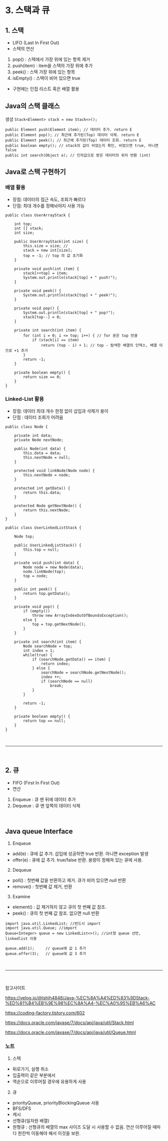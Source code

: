 # 3. 스택과 큐

## 1. 스택
- LIFO (Last In First Out)
- 스택의 연산
1. pop() : 스택에서 가장 위에 있는 항목 제거
2. push(item) : item을 스택의 가장 위에 추가
3. peek() : 스택 가장 위에 있는 항목
4. isEmpty() : 스택이 비어 있으면 true
- 구현에는 인접 리스트 혹은 배열 활용

## Java의 스택 클래스
생성 ```Stack<Element> stack = new Stack<>();```

```
public Element push(Element item); // 데이터 추가. return E
public Element pop(); // 최근에 추가된(Top) 데이터 삭제. return E
public Element peek(); // 최근에 추가된(Top) 데이터 조회. return E
public boolean empty(); // stack의 값이 비었는지 확인, 비었으면 true, 아니면 false
public int search(Object o); // 인자값으로 받은 데이터의 위치 반환 (int)
```

## Java로 스택 구현하기
### 배열 활용
- 장점: 데이터의 접근 속도, 조회가 빠르다
- 단점: 최대 개수를 정해놔야지 사용 가능
```
public class UserArrayStack {

    int top;
    int [] stack;
    int size;

    public UserArrayStack(int size) {
        this.size = size; //
        stack = new int[size];
        top = -1; // top 의 값 초기화
    }

    private void push(int item) {
        stack[++top] = item;
        System.out.println(stack[top] + " push!");
    }

    private void peek() {
        System.out.println(stack[top] + " peek!");
    }

    private void pop() {
        System.out.println(stack[top] + " pop!");
        stack[top--] = 0;
    }

    private int search(int item) {
        for (int i = 0; i <= top; i++) { // for 문은 top 만큼
            if (stack[i] == item)
                return (top - i) + 1; // top - 탐색한 배열의 인덱스, 배열 이므로 +1 추가
        }
        return -1;
    }

    private boolean empty() {
        return size == 0;
    }
}
```

### Linked-List 활용
- 장점: 데이터 최대 개수 한정 없이 삽입과 삭제가 용이
- 단점 : 데이터 조회가 어려움
```
public class Node {

    private int data;
    private Node nextNode;

    public Node(int data) {
        this.data = data;
        this.nextNode = null;
    }

    protected void linkNode(Node node) {
        this.nextNode = node;
    }

    protected int getData() {
        return this.data;
    }

    protected Node getNextNode() {
        return this.nextNode;
    }
}

public class UserLinkedListStack {

    Node top;

    public UserLinkedListStack() {
        this.top = null;
    }

    private void push(int data) {
        Node node = new Node(data);
        node.linkNode(top);
        top = node;
    }

    public int peek() {
        return top.getData();
    }

    private void pop() {
        if (empty())
            throw new ArrayIndexOutOfBoundsException();
        else {
            top = top.getNextNode();
        }
    }

    private int search(int item) {
        Node searchNode = top;
        int index = 1;
        while(true) {
            if (searchNode.getData() == item) {
                return index;
            } else {
                searchNode = searchNode.getNextNode();
                index ++;
                if (searchNode == null)
                    break;
            }
        }

        return -1;
    }

    private boolean empty() {
        return top == null;
    }
}
```

<u> <br> </u>
<hr/>
<u> <br> </u>

## 2. 큐
- FIFO (First In First Out)
- 연산
1. Enqueue : 큐 맨 뒤에 데이터 추가
2. Dequeue : 큐 맨 앞쪽의 데이터 삭제

<br>

## Java queue Interface
1. Enqueue
- add(e) : 큐에 값 추가. 삽입에 성공하면 true 반환. 아니면 exception 발생
- offer(e) : 큐에 값 추가. true/false 반환. 용량이 정해져 있는 큐에 사용.

2. Dequeue
- poll() : 첫번째 값을 반환하고 제거. 큐가 비어 있으면 null 반환
- remove() : 첫번째 값 제거, 반환

3. Examine
- element() : 값 제거하지 않고 큐의 첫 번째 값 참조.
- peek() : 큐의 첫 번째 값 참조. 없으면 null 반환

```
import java.util.LinkedList; //반드시 import
import java.util.Queue; //import
Queue<Integer> queue = new LinkedList<>(); //int형 queue 선언, linkedlist 이용

queue.add(1);     // queue에 값 1 추가
queue.offer(3);   // queue에 값 3 추가
```

<u> <br> </u>
<hr />
<u> <br> </u>

참고사이트

https://velog.io/@lshjh4848/Java-%EC%8A%A4%ED%83%9DStack-%ED%81%B4%EB%9E%98%EC%8A%A4-%EC%A0%95%EB%A6%AC

https://coding-factory.tistory.com/602

https://docs.oracle.com/javase/7/docs/api/java/util/Stack.html

https://docs.oracle.com/javase/7/docs/api/java/util/Queue.html

### 노트
1. 스택
- 뒤로가기, 실행 취소
- 입출력이 같은 부분에서
- 역순으로 이루어질 경우에 유용하게 사용

2. 큐
- priorityQueue, priorityBlockingQueue 사용
- BFS/DFS
- 캐시
- 선형큐(일차원 배열)
- 원형큐 : 선형큐의 배열의 max 사이즈 도달 시 사용할 수 없음. 연산 이루어질 때마다 한칸씩 이동해야 해서 이것을 보완.